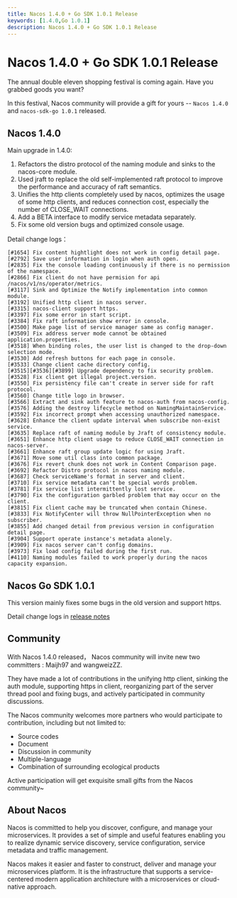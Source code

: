 ```yaml
---
title: Nacos 1.4.0 + Go SDK 1.0.1 Release
keywords: [1.4.0,Go 1.0.1]
description: Nacos 1.4.0 + Go SDK 1.0.1 Release
---
```


# Nacos 1.4.0 + Go SDK 1.0.1 Release

The annual double eleven shopping festival is coming again. 
Have you grabbed goods you want?

In this festival, Nacos community will provide a gift for yours -- `Nacos 1.4.0` and `nacos-sdk-go 1.0.1` released.

## Nacos 1.4.0

Main upgrade in 1.4.0:

1. Refactors the distro protocol of the naming module and sinks to the nacos-core module.
1. Used jraft to replace the old self-implemented raft protocol to improve the performance and accuracy of raft semantics.
1. Unifies the http clients completely used by nacos, optimizes the usage of some http clients, and reduces connection cost, especially the number of CLOSE_WAIT connections.
1. Add a BETA interface to modify service metadata separately.
1. Fix some old version bugs and optimized console usage.

Detail change logs：

```
[#1654] Fix content hightlight does not work in config detail page.
[#2792] Save user information in login when auth open.
[#2835] Fix the console loading continuously if there is no permission of the namespace.
[#2866] Fix client do not have permision for api  /nacos/v1/ns/operator/metrics.
[#3117] Sink and Optimize the Notify implementation into common module.
[#3192] Unified http client in nacos server.
[#3315] nacos-client support https.
[#3397] Fix some error in start script.
[#3384] Fix raft information show error in console.
[#3500] Make page list of service manager same as config manager.
[#3509] Fix address server mode cannot be obtained application.properties.
[#3518] When binding roles, the user list is changed to the drop-down selection mode.
[#3530] Add refresh buttons for each page in console.
[#3533] Change client cache directory config.
[#3515][#3536][#3899] Upgrade dependency to fix security problem.
[#3528] Fix client get illegal project.version.
[#3550] Fix persistency file can't create in server side for raft protocol.
[#3560] Change title logo in browser.
[#3566] Extract and sink auth feature to nacos-auth from nacos-config.
[#3576] Adding the destroy lifecycle method on NamingMaintainService.
[#3592] Fix incorrect prompt when accessing unauthorized namespace.
[#3628] Enhance the client update interval when subscribe non-exist service.
[#3635] Replace raft of naming module by Jraft of consistency module.
[#3651] Enhance http client usage to reduce CLOSE_WAIT connection in nacos-server.
[#3661] Enhance raft group update logic for using Jraft.
[#3671] Move some util class into common package.
[#3676] Fix revert chunk does not work in Content Comparison page.
[#3692] Refactor Distro protocol in nacos naming module.
[#3687] Check serviceName's format in server and client.
[#3710] Fix service metadata can't be special words problem.
[#3781] Fix service list intermittently lost service.
[#3790] Fix the configuration garbled problem that may occur on the client.
[#3815] Fix client cache may be truncated when contain Chinese.
[#3833] Fix NotifyCenter will throw NullPointerException when no subscriber.
[#3855] Add changed detail from previous version in configuration detail page.
[#3904] Support operate instance's metadata alonely.
[#3909] Fix nacos server can't config domains.
[#3973] Fix load config failed during the first run.
[#4110] Naming modules failed to work properly during the nacos capacity expansion.
```

## Nacos Go SDK 1.0.1

This version mainly fixes some bugs in the old version and support https.

Detail change logs in [release notes](https://github.com/nacos-group/nacos-sdk-go/releases/tag/v1.0.1)

## Community

With Nacos 1.4.0 released， Nacos community will invite new two committers : Maijh97 and wangweizZZ.

They have made a lot of contributions in the unifying http client, sinking the auth module, supporting https in client, reorganizing part of the server thread pool and fixing bugs, and actively participated in community discussions.

The Nacos community welcomes more partners who would participate to contribution, including but not limited to:

- Source codes
- Document
- Discussion in community
- Multiple-language
- Combination of surrounding ecological products

Active participation will get exquisite small gifts from the Nacos community~

## About Nacos

Nacos is committed to help you discover, configure, and manage your microservices. It provides a set of simple and useful features enabling you to realize dynamic service discovery, service configuration, service metadata and traffic management. 

Nacos makes it easier and faster to construct, deliver and manage your microservices platform. It is the infrastructure that supports a service-centered modern application architecture with a microservices or cloud-native approach.
